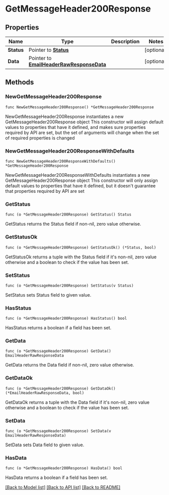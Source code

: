 # GetMessageHeader200Response

## Properties

Name | Type | Description | Notes
------------ | ------------- | ------------- | -------------
**Status** | Pointer to [**Status**](Status.md) |  | [optional] 
**Data** | Pointer to [**EmailHeaderRawResponseData**](EmailHeaderRawResponseData.md) |  | [optional] 

## Methods

### NewGetMessageHeader200Response

`func NewGetMessageHeader200Response() *GetMessageHeader200Response`

NewGetMessageHeader200Response instantiates a new GetMessageHeader200Response object
This constructor will assign default values to properties that have it defined,
and makes sure properties required by API are set, but the set of arguments
will change when the set of required properties is changed

### NewGetMessageHeader200ResponseWithDefaults

`func NewGetMessageHeader200ResponseWithDefaults() *GetMessageHeader200Response`

NewGetMessageHeader200ResponseWithDefaults instantiates a new GetMessageHeader200Response object
This constructor will only assign default values to properties that have it defined,
but it doesn't guarantee that properties required by API are set

### GetStatus

`func (o *GetMessageHeader200Response) GetStatus() Status`

GetStatus returns the Status field if non-nil, zero value otherwise.

### GetStatusOk

`func (o *GetMessageHeader200Response) GetStatusOk() (*Status, bool)`

GetStatusOk returns a tuple with the Status field if it's non-nil, zero value otherwise
and a boolean to check if the value has been set.

### SetStatus

`func (o *GetMessageHeader200Response) SetStatus(v Status)`

SetStatus sets Status field to given value.

### HasStatus

`func (o *GetMessageHeader200Response) HasStatus() bool`

HasStatus returns a boolean if a field has been set.

### GetData

`func (o *GetMessageHeader200Response) GetData() EmailHeaderRawResponseData`

GetData returns the Data field if non-nil, zero value otherwise.

### GetDataOk

`func (o *GetMessageHeader200Response) GetDataOk() (*EmailHeaderRawResponseData, bool)`

GetDataOk returns a tuple with the Data field if it's non-nil, zero value otherwise
and a boolean to check if the value has been set.

### SetData

`func (o *GetMessageHeader200Response) SetData(v EmailHeaderRawResponseData)`

SetData sets Data field to given value.

### HasData

`func (o *GetMessageHeader200Response) HasData() bool`

HasData returns a boolean if a field has been set.


[[Back to Model list]](../README.md#documentation-for-models) [[Back to API list]](../README.md#documentation-for-api-endpoints) [[Back to README]](../README.md)


